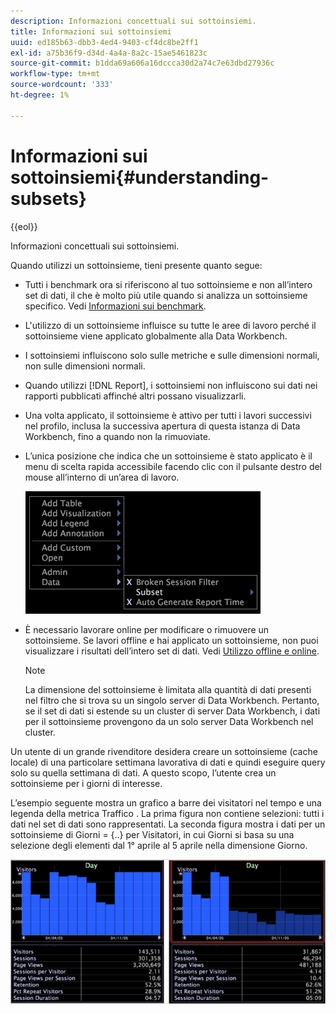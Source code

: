 ```yaml
---
description: Informazioni concettuali sui sottoinsiemi.
title: Informazioni sui sottoinsiemi
uuid: ed185b63-dbb3-4ed4-9403-cf4dc8be2ff1
exl-id: a75b36f9-d34d-4a4a-8a2c-15ae5461823c
source-git-commit: b1dda69a606a16dccca30d2a74c7e63dbd27936c
workflow-type: tm+mt
source-wordcount: '333'
ht-degree: 1%

---
```


# Informazioni sui sottoinsiemi{#understanding-subsets}

{{eol}}

Informazioni concettuali sui sottoinsiemi.

Quando utilizzi un sottoinsieme, tieni presente quanto segue:

* Tutti i benchmark ora si riferiscono al tuo sottoinsieme e non all’intero set di dati, il che è molto più utile quando si analizza un sottoinsieme specifico. Vedi [Informazioni sui benchmark](../../../../home/c-get-started/c-vis/c-ustd-benchmks.md#concept-c7b0f4102e92458096f8c4765cbe2914).
* L&#39;utilizzo di un sottoinsieme influisce su tutte le aree di lavoro perché il sottoinsieme viene applicato globalmente alla Data Workbench.
* I sottoinsiemi influiscono solo sulle metriche e sulle dimensioni normali, non sulle dimensioni normali.
* Quando utilizzi [!DNL Report], i sottoinsiemi non influiscono sui dati nei rapporti pubblicati affinché altri possano visualizzarli.
* Una volta applicato, il sottoinsieme è attivo per tutti i lavori successivi nel profilo, inclusa la successiva apertura di questa istanza di Data Workbench, fino a quando non la rimuoviate.
* L’unica posizione che indica che un sottoinsieme è stato applicato è il menu di scelta rapida accessibile facendo clic con il pulsante destro del mouse all’interno di un’area di lavoro.

   ![](assets/mnu_Subset.png)

* È necessario lavorare online per modificare o rimuovere un sottoinsieme. Se lavori offline e hai applicato un sottoinsieme, non puoi visualizzare i risultati dell’intero set di dati. Vedi [Utilizzo offline e online](../../../../home/c-get-started/c-off-on.md#concept-cef8758ede044b18b3558376c5eb9f54).

   >[!NOTE]
   >
   >La dimensione del sottoinsieme è limitata alla quantità di dati presenti nel filtro che si trova su un singolo server di Data Workbench. Pertanto, se il set di dati si estende su un cluster di server Data Workbench, i dati per il sottoinsieme provengono da un solo server Data Workbench nel cluster.

Un utente di un grande rivenditore desidera creare un sottoinsieme (cache locale) di una particolare settimana lavorativa di dati e quindi eseguire query solo su quella settimana di dati. A questo scopo, l’utente crea un sottoinsieme per i giorni di interesse.

L’esempio seguente mostra un grafico a barre dei visitatori nel tempo e una legenda della metrica Traffico . La prima figura non contiene selezioni: tutti i dati nel set di dati sono rappresentati. La seconda figura mostra i dati per un sottoinsieme di Giorni = {..} per Visitatori, in cui Giorni si basa su una selezione degli elementi dal 1° aprile al 5 aprile nella dimensione Giorno.

![](assets/client-sub1.png)
